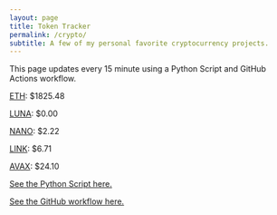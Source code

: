 ```yaml
---
layout: page
title: Token Tracker
permalink: /crypto/
subtitle: A few of my personal favorite cryptocurrency projects.
---
```


 This page updates every 15 minute using a Python Script and GitHub Actions workflow.


<!--BEGINCRYPTOINPUT-->
[ETH](https://smfxfc.github.io/crypto/+ETH.html): $1825.48

[LUNA](https://smfxfc.github.io/crypto/+LUNA.html): $0.00

[NANO](https://smfxfc.github.io/crypto/+NANO.html): $2.22

[LINK](https://smfxfc.github.io/crypto/+LINK.html): $6.71

[AVAX](https://smfxfc.github.io/crypto/+AVAX.html): $24.10

<!--ENDCRYPTOINPUT-->
 
 
[See the Python Script here.](https://github.com/smfxfc/smfxfc.github.io/blob/master/src/get_cryptos.py)

[See the GitHub workflow here.](https://github.com/smfxfc/smfxfc.github.io/blob/master/.github/workflows/update_cryptos.yml)
